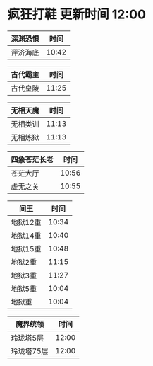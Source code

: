 # 疯狂打鞋 更新时间 12:00

| 深渊恐惧   | 时间    |
|--------|-------|
| 评济海底 | 10:42 |

| 古代霸主   | 时间    |
|--------|-------|
| 古代皇陵 | 11:25 |

| 无相天魔   | 时间    |
|--------|-------|
| 无相类训 | 11:13 |
| 无相炼狱 | 11:13 |

| 四象苍茫长老   | 时间    |
|--------|-------|
| 苍茫大厅 | 10:56 |
| 虚无之关 | 10:55 |

| 间王   | 时间    |
|--------|-------|
| 地狱12重 | 10:34 |
| 地狱14重 | 10:40 |
| 地狱15重 | 10:48 |
| 地狱2重 | 11:15 |
| 地狱3重 | 11:27 |
| 地狱5重 | 10:04 |
| 地狱重 | 10:04 |

| 魔界统领   | 时间    |
|--------|-------|
| 玲珑塔5层 | 12:00 |
| 玲珑塔75层 | 12:00 |